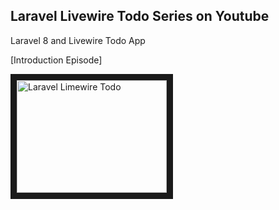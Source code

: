 ## Laravel Livewire Todo Series on Youtube

Laravel 8 and Livewire Todo App

[Introduction Episode]

<a href="http://www.youtube.com/watch?feature=player_embedded&v=j6LUlLEnx1k
" target="_blank"><img src="http://img.youtube.com/vi/j6LUlLEnx1k/0.jpg" 
alt="Laravel Limewire Todo" width="240" height="180" border="10" /></a>
